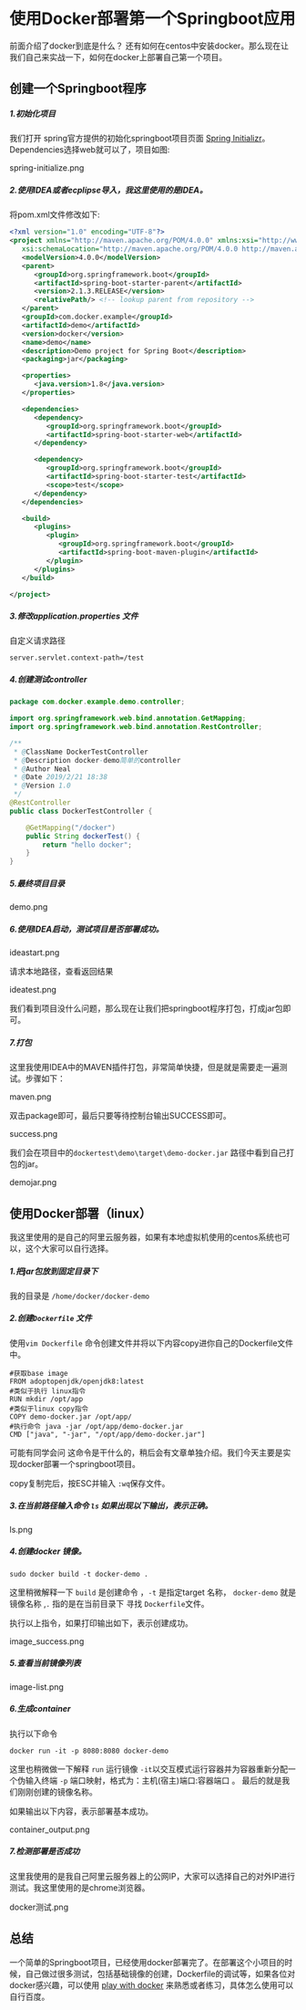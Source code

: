 # 使用Docker部署第一个Springboot应用

前面介绍了docker到底是什么？ 还有如何在centos中安装docker。那么现在让我们自己来实战一下，如何在docker上部署自己第一个项目。

## 创建一个Springboot程序

##### 1.初始化项目

我们打开 spring官方提供的初始化springboot项目页面 [Spring Initializr](https://start.spring.io/)。Dependencies选择web就可以了，项目如图:

spring-initialize.png



##### 2.使用IDEA或者ecplipse导入，我这里使用的是IDEA。

将pom.xml文件修改如下:

```xml
<?xml version="1.0" encoding="UTF-8"?>
<project xmlns="http://maven.apache.org/POM/4.0.0" xmlns:xsi="http://www.w3.org/2001/XMLSchema-instance"
   xsi:schemaLocation="http://maven.apache.org/POM/4.0.0 http://maven.apache.org/xsd/maven-4.0.0.xsd">
   <modelVersion>4.0.0</modelVersion>
   <parent>
      <groupId>org.springframework.boot</groupId>
      <artifactId>spring-boot-starter-parent</artifactId>
      <version>2.1.3.RELEASE</version>
      <relativePath/> <!-- lookup parent from repository -->
   </parent>
   <groupId>com.docker.example</groupId>
   <artifactId>demo</artifactId>
   <version>docker</version>
   <name>demo</name>
   <description>Demo project for Spring Boot</description>
   <packaging>jar</packaging>

   <properties>
      <java.version>1.8</java.version>
   </properties>

   <dependencies>
      <dependency>
         <groupId>org.springframework.boot</groupId>
         <artifactId>spring-boot-starter-web</artifactId>
      </dependency>

      <dependency>
         <groupId>org.springframework.boot</groupId>
         <artifactId>spring-boot-starter-test</artifactId>
         <scope>test</scope>
      </dependency>
   </dependencies>

   <build>
      <plugins>
         <plugin>
            <groupId>org.springframework.boot</groupId>
            <artifactId>spring-boot-maven-plugin</artifactId>
         </plugin>
      </plugins>
   </build>

</project>
```



##### 3.修改application.properties 文件

自定义请求路径

```properties
server.servlet.context-path=/test
```



##### 4.创建测试controller

```java
package com.docker.example.demo.controller;

import org.springframework.web.bind.annotation.GetMapping;
import org.springframework.web.bind.annotation.RestController;

/**
 * @ClassName DockerTestController
 * @Description docker-demo简单的controller
 * @Author Neal
 * @Date 2019/2/21 18:38
 * @Version 1.0
 */
@RestController
public class DockerTestController {

    @GetMapping("/docker")
    public String dockerTest() {
        return "hello docker";
    }
}
```



##### 5.最终项目目录

demo.png



##### 6.使用IDEA启动，测试项目是否部署成功。

ideastart.png

请求本地路径，查看返回结果

ideatest.png

我们看到项目没什么问题，那么现在让我们把springboot程序打包，打成jar包即可。



##### 7.打包

这里我使用IDEA中的MAVEN插件打包，非常简单快捷，但是就是需要走一遍测试。步骤如下：

maven.png

双击package即可，最后只要等待控制台输出SUCCESS即可。

success.png



我们会在项目中的`dockertest\demo\target\demo-docker.jar` 路径中看到自己打包的jar。

demojar.png



## 使用Docker部署（linux）

我这里使用的是自己的阿里云服务器，如果有本地虚拟机使用的centos系统也可以，这个大家可以自行选择。

##### 1.把jar包放到固定目录下

我的目录是 `/home/docker/docker-demo`

##### 2.创建`Dockerfile` 文件

使用`vim Dockerfile`  命令创建文件并将以下内容copy进你自己的Dockerfile文件中。

```shell
#获取base image
FROM adoptopenjdk/openjdk8:latest 
#类似于执行 linux指令
RUN mkdir /opt/app  
#类似于linux copy指令
COPY demo-docker.jar /opt/app/       
#执行命令 java -jar /opt/app/demo-docker.jar
CMD ["java", "-jar", "/opt/app/demo-docker.jar"] 
```

可能有同学会问 这命令是干什么的，稍后会有文章单独介绍。我们今天主要是实现docker部署一个springboot项目。

copy复制完后，按ESC并输入 `:wq`保存文件。

##### 3.在当前路径输入命令 `ls` 如果出现以下输出，表示正确。

ls.png

##### 4.创建docker 镜像。

```shell
sudo docker build -t docker-demo .
```

这里稍微解释一下 `build` 是创建命令 ，`-t` 是指定target 名称，    `docker-demo` 就是镜像名称  ,`.` 指的是在当前目录下 寻找 `Dockerfile`文件。 

执行以上指令，如果打印输出如下，表示创建成功。

image_success.png

##### 5.查看当前镜像列表

image-list.png



##### 6.生成container

执行以下命令

```shell
docker run -it -p 8080:8080 docker-demo
```

这里也稍微做一下解释 `run` 运行镜像 `-it`以交互模式运行容器并为容器重新分配一个伪输入终端  `-p` 端口映射，格式为：主机(宿主)端口:容器端口 。  最后的就是我们刚刚创建的镜像名称。

如果输出以下内容，表示部署基本成功。

container_output.png

##### 7.检测部署是否成功

这里我使用的是我自己阿里云服务器上的公网IP，大家可以选择自己的对外IP进行测试。我这里使用的是chrome浏览器。

docker测试.png



## 总结

一个简单的Springboot项目，已经使用docker部署完了。在部署这个小项目的时候，自己做过很多测试，包括基础镜像的创建，Dockerfile的调试等，如果各位对docker感兴趣，可以使用 [play with docker](https://labs.play-with-docker.com/) 来熟悉或者练习，具体怎么使用可以自行百度。





